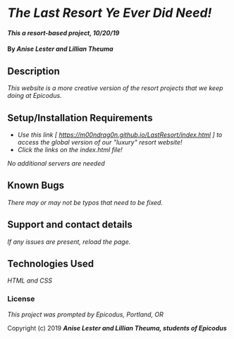 # _The Last Resort Ye Ever Did Need!_

#### _This a resort-based project, 10/20/19_

#### By _**Anise Lester and Lillian Theuma**_

## Description

_This website is a more creative version of the resort projects that we keep doing at Epicodus._

## Setup/Installation Requirements

* _Use this link [ https://m00ndrag0n.github.io/LastResort/index.html ] to access the global version of our "luxury" resort website!_
* _Click the links on the index.html file!_

_No additional servers are needed_

## Known Bugs

_There may or may not be typos that need to be fixed._

## Support and contact details

_If any issues are present, reload the page._

## Technologies Used

_HTML and CSS_

### License

*This project was prompted by Epicodus, Portland, OR*

Copyright (c) 2019 **_Anise Lester and Lillian Theuma, students of Epicodus_**
